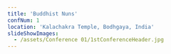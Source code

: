 ```yaml
---
title: 'Buddhist Nuns'
confNum: 1
location: 'Kalachakra Temple, Bodhgaya, India'
slideShowImages:
  - /assets/Conference 01/1stConferenceHeader.jpg
---
```

